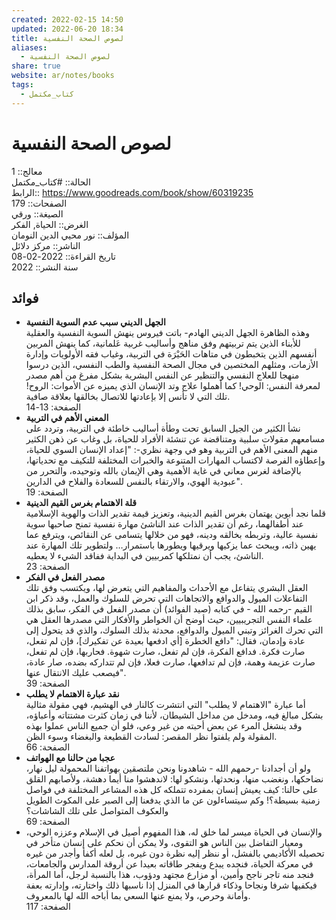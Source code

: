 ```yaml
---  
created: 2022-02-15 14:50  
updated: 2022-06-20 18:34  
title: لصوص الصحة النفسية  
aliases:  
  - لصوص الصحة النفسية  
share: true  
website: ar/notes/books  
tags:  
  - كتاب_مكتمل  
---  
```

  
  
# لصوص الصحة النفسية  
  
معالج:: 1  
الحالة:: #كتاب_مكتمل  
الرابط:: <https://www.goodreads.com/book/show/60319235>  
الصفحات:: 179  
الصيغة:: ورقي  
الغرض:: الحياة, الفكر  
المؤلف:: نور محيي الدين النومان  
الناشر:: مركز دلائل  
تاريخ القراءة:: 2022-02-08  
سنة النشر:: 2022  
  
## فوائد  
  
- **الجهل الديني سبب عدم السوية النفسية**  
  وهذه الظاهرة الجهل الديني الهادم- باتت فيروس ينهش السوية النفسية والعقلية للأبناء الذين يتم تربيتهم وفق مناهج وأساليب غربية عَلمانية، كما ينهش المربين أنفسهم الذين يتخبطون في متاهات الحَيْرَة في التربية، وغياب فقه الأولويات وإدارة الأزمات، ومثلهم المختصين في مجال الصحة النفسية والطب النفسي، الذين درسوا منهجا للعلاج النفسي والتنظير عن النفس البشرية بشكل مفرغ من أهم مصدر لمعرفة النفس: الوحي! كما أهملوا علاج وتد الإنسان الذي يميزه عن الأموات: الروح! تلك التي لا تأنس إلا بإعادتها للاتصال بخالقها بعلاقة صافية.  
  الصفحة: 13-14  
- **المعني الأهم في التربية**  
  نشأ الكثير من الجيل السابق تحت وطأة أساليب خاطئة في التربية، وتردد على مسامعهم مقولات سلبية ومتناقضة عن تنشئة الأفراد للحياة، بل وغاب عن ذهن الكثير منهم المعنى الأهم في التربية وهو في وجهة نظري-: "إعداد الإنسان السوي للحياة، وإعطاؤه الفرصة لاكتساب المهارات المتنوعة والخبرات المختلفة للتكيف مع تحدياتها، بالإضافة لغرس معاني في غاية الأهمية وهي الإيمان بالله وتوحيده، والتحرر من عبودية الهوي، والارتقاء بالنفس للسعادة والفلاح في الدارين".  
  الصفحة: 19  
- **قلة الاهتمام بغرس القيم الدينية**  
  قلما نجد أبوين يهتمان بغرس القيم الدينية، وتعزيز قيمة تقدير الذات والهوية الإسلامية عند أطفالهما، رغم أن تقدير الذات عند الناشئ مهارة نفسية تمنح صاحبها سوية نفسية عالية، وتربطه بخالقه ودينه، فهو من خلالها يتسامى عن النقائص، ويترفع عما يهين ذاته، ويبحث عما يزكيها ويرقيها ويطورها باستمرار… ولتطوير تلك المهارة عند الناشئ، يجب أن نمتلكها كمربيين في البداية ففاقد الشيء لا يعطيه.  
  الصفحة: 23  
- **مصدر الفعل في الفكر**  
  العقل البشري يتفاعل مع الأحداث والمفاهيم التي يتعرض لها، ويكتسب وفق تلك التفاعلات الميول والدوافع والاتجاهات التي تحرض للسلوك والعمل، وقد ذكر ابن القيم -رحمه الله - في كتابه (صيد الفوائد) أن مصدر الفعل في الفكر، سابق بذلك علماء النفس التجريبيين، حيث أوضح أن الخواطر والأفكار التي مصدرها العقل هي التي تحرك الغرائز وتبني الميول والدوافع، محدثة بذلك السلوك، والذي قد يتحول إلى عادة وإدمان، فقال: "دافع الخطرة [أي ادفعها بعيدة عن تفكيرك]، فإن لم تفعل، صارت فكرة. فدافع الفكرة، فإن لم تفعل، صارت شهوة. فحاربها، فإن لم تفعل، صارت عزيمة وهمة، فإن لم تدافعها، صارت فعلا، فإن لم تتداركه بضده، صار عادة، فيصعب عليك الانتقال عنها".  
  الصفحة: 39  
- **نقد عبارة الاهتمام لا يطلب**  
  أما عبارة "الاهتمام لا يطلب" التي انتشرت كالنار في الهشيم، فهي مقولة مثالية بشكل مبالغ فيه، ومدخل من مداخل الشيطان، لأننا في زمان كثرت مشتتاته وأعباؤه، وقد ينشغل المرء عن بعض أحبته من غير وعي، فلو أن جميع الناس عملوا بهذه المقولة ولم يلفتوا نظر المقصر: لسادت القطيعة والبغضاء وسوء الظن.  
  الصفحة: 66  
- **عجبا من حالنا مع الهواتف**  
  ولو أن أجدادنا -رحمهم الله - شاهدونا ونحن ملتصقين بهواتفنا المحمولة ليل نهار، نضاحكها، ونغضب منها، ونحدثها، ونشكو لها: لاندهشوا منا أيما دهشة، ولأصابهم القلق على حالنا: كيف يعيش إنسان بمفرده تتملكه كل هذه المشاعر المختلفة في فواصل زمنية بسيطة؟! وكم سيتساءلون عن ما الذي يدفعنا إلى الصبر على المكوث الطويل والعكوف المتواصل على تلك الشاشات؟  
  الصفحة: 69  
- والإنسان في الحياة ميسر لما خلق له، هذا المفهوم أصيل في الإسلام وعززه الوحي، ومعيار التفاضل بين الناس هو التقوى، ولا يمكن أن نحكم على إنسان متأخر في تحصيله الأكاديمي بالفشل، أو ننظر إليه نظرة دون غيره، بل لعله أكفأ وأجدر من غيره في معركة الحياة، فنجده يبدع ويفجر طاقاته بعيدا عن أروقة المدارس والجامعات، فنجد منه تاجر ناجح وأمين، أو مزارع مجتهد ودؤوب، هذا بالنسبة لرجل، أما المرأة، فيكفيها شرفا ونجاحا وذكاء قرارها في المنزل إذا ناسبها ذلك واختارته، وإدارته بعفة وأمانة وحرص، ولا يمنع عنها السعي بما أباحه الله لها بالمعروف.  
  الصفحة: 117  
